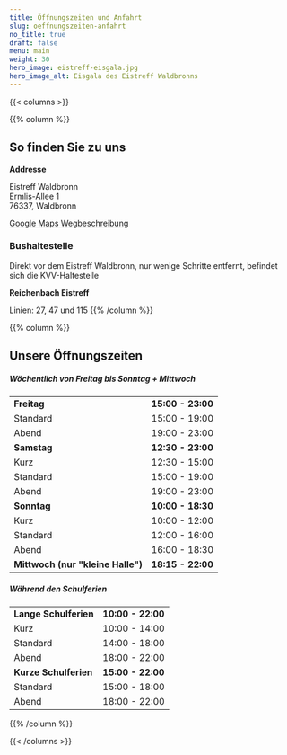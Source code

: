 ```yaml
---
title: Öffnungszeiten und Anfahrt
slug: oeffnungszeiten-anfahrt
no_title: true
draft: false
menu: main
weight: 30
hero_image: eistreff-eisgala.jpg
hero_image_alt: Eisgala des Eistreff Waldbronns
---
```


{{< columns >}}

{{% column %}}
## So finden Sie zu uns

**Addresse**

Eistreff Waldbronn  
Ermlis-Allee 1  
76337, Waldbronn

[Google Maps Wegbeschreibung](https://www.google.de/maps/dir//Eistreff+Waldbronn,+Ermlis-Allee+1,+76337+Waldbronn)

### Bushaltestelle

Direkt vor dem Eistreff Waldbronn, nur wenige Schritte entfernt, befindet sich die KVV-Haltestelle

**Reichenbach Eistreff**

Linien: 27, 47 und 115
{{% /column %}}

{{% column %}}
## Unsere Öffnungszeiten

##### Wöchentlich von Freitag bis Sonntag + Mittwoch
|||
|-|-|
| **Freitag** | **15:00 - 23:00** |
| Standard | 15:00 - 19:00 |
| Abend | 19:00 - 23:00 |
| **Samstag** | **12:30 - 23:00** |
| Kurz | 12:30 - 15:00 |
| Standard | 15:00 - 19:00 |
| Abend | 19:00 - 23:00 |
| **Sonntag** | **10:00 - 18:30** |
| Kurz | 10:00 - 12:00 |
| Standard | 12:00 - 16:00 |
| Abend | 16:00 - 18:30 |
| **Mittwoch (nur "kleine Halle")** | **18:15 - 22:00** |

##### Während den Schulferien
|||
|-|-|
| **Lange Schulferien** | **10:00 - 22:00** |
| Kurz | 10:00 - 14:00 |
| Standard | 14:00 - 18:00 |
| Abend | 18:00 - 22:00 |
| **Kurze Schulferien** | **15:00 - 22:00** |
| Standard | 15:00 - 18:00 |
| Abend | 18:00 - 22:00 |

{{% /column %}}

{{< /columns >}}
